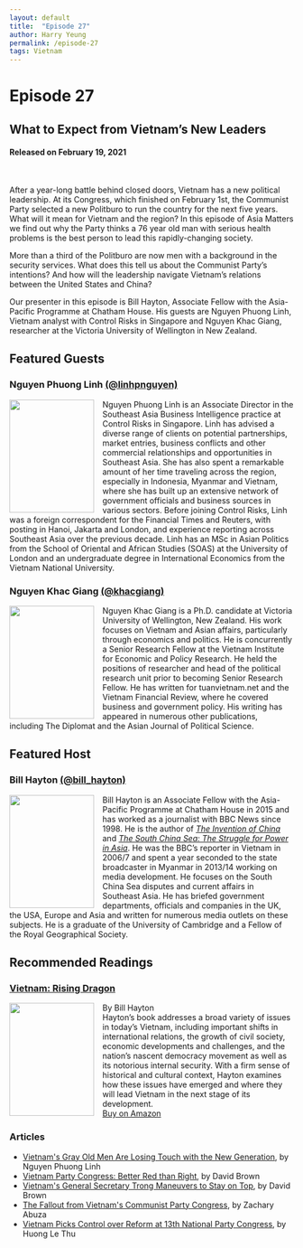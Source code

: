 ```yaml
---
layout: default
title:  "Episode 27"
author: Harry Yeung
permalink: /episode-27
tags: Vietnam
---
```


<head>
  <meta name="twitter:card" content="summary" />
  <meta name="twitter:site" content="@AsiaMattersPod" />
  <meta name="twitter:title" content="Episode 27 | What to Expect from Vietnam’s New Leaders" />
  <meta name="twitter:description" content="After a year-long battle behind closed doors, Vietnam has a new political leadership. At its Congress, which finished on February 1st, the Communist Party selected a new Politburo to run the country for the next five years. What will it mean for Vietnam and the region?" />
  <meta name="twitter:image" content="https://user-images.githubusercontent.com/67763587/97117453-1b73b880-16c1-11eb-8dfb-30e8781bf66c.png" />
</head>

# Episode 27
## What to Expect from Vietnam’s New Leaders
#### Released on February 19, 2021

<div id="buzzsprout-player-7814224"></div>
<script src="https://www.buzzsprout.com/699187/7814224.js?container_id=buzzsprout-player-7814224&player=small" type="text/javascript" charset="utf-8"></script>
<br>

After a year-long battle behind closed doors, Vietnam has a new political leadership. At its Congress, which finished on February 1st, the Communist Party selected a new Politburo to run the country for the next five years. What will it mean for Vietnam and the region? In this episode of Asia Matters we find out why the Party thinks a 76 year old man with serious health problems is the best person to lead this rapidly-changing society.

More than a third of the Politburo are now men with a background in the security services. What does this tell us about the Communist Party’s intentions? And how will the leadership navigate Vietnam’s relations between the United States and China?

Our presenter in this episode is Bill Hayton, Associate Fellow with the Asia-Pacific Programme at Chatham House. His guests are Nguyen Phuong Linh, Vietnam analyst with Control Risks in Singapore and Nguyen Khac Giang, researcher at the Victoria University of Wellington in New Zealand.

## Featured Guests

### Nguyen Phuong Linh [(@linhpnguyen)](https://twitter.com/linhpnguyen)

<img src="https://user-images.githubusercontent.com/67763587/107691954-fe0f2e00-6c60-11eb-976b-31aae442c7a3.png"
  style="width:150px;height:200px;margin-right:15px;"
  align="left" />
  <p>Nguyen Phuong Linh is an Associate Director in the Southeast Asia Business Intelligence practice at Control Risks in Singapore. Linh has advised a diverse range of clients on potential partnerships, market entries, business conflicts and other commercial relationships and opportunities in Southeast Asia. She has also spent a remarkable amount of her time traveling across the region, especially in Indonesia, Myanmar and Vietnam, where she has built up an extensive network of government officials and business sources in various sectors. Before joining Control Risks, Linh was a foreign correspondent for the Financial Times and Reuters, with posting in Hanoi, Jakarta and London, and experience reporting across Southeast Asia over the previous decade. Linh has an MSc in Asian Politics from the School of Oriental and African Studies (SOAS) at the University of London and an undergraduate degree in International Economics from the Vietnam National University.</p>

### Nguyen Khac Giang [(@khacgiang)](https://twitter.com/khacgiang)

<img src="https://user-images.githubusercontent.com/67763587/107832058-4eab8780-6d44-11eb-85f5-10afd9618ecb.png"
  style="width:150px;height:200px;margin-right:15px;"
  align="left" />
  <p>Nguyen Khac Giang is a Ph.D. candidate at Victoria University of Wellington, New Zealand. His work focuses on Vietnam and Asian affairs, particularly through economics and politics. He is concurrently a Senior Research Fellow at the Vietnam Institute for Economic and Policy Research. He held the positions of researcher and head of the political research unit prior to becoming Senior Research Fellow. He has written for tuanvietnam.net and the Vietnam Financial Review, where he covered business and government policy. His writing has appeared in numerous other publications, including The Diplomat and the Asian Journal of Political Science.</p>

## Featured Host

### Bill Hayton [(@bill_hayton)](https://twitter.com/bill_hayton)

<img src="https://user-images.githubusercontent.com/67763587/102581433-6accd880-40b5-11eb-93b1-f1c0c065ee74.png"
  style="width:150px;height:200px;margin-right:15px;"
  align="left" />
  <p>Bill Hayton is an Associate Fellow with the Asia-Pacific Programme at Chatham House in 2015 and has worked as a journalist with BBC News since 1998. He is the   author of <a href="https://amzn.to/38iCK9F"><i>The Invention of China</i></a> and <a href="https://amzn.to/34rzQhI"><i>The South China Sea: The Struggle for Power in Asia</i></a>. He was the BBC’s reporter in Vietnam in 2006/7 and spent a year seconded to the state broadcaster in Myanmar in 2013/14 working on media development. He focuses on the South China Sea disputes and current affairs in Southeast Asia. He has briefed government departments, officials and companies in the UK, the USA, Europe and Asia and written for numerous media outlets on these subjects. He is a graduate of the University of Cambridge and a Fellow of the Royal Geographical Society.</p>

## Recommended Readings

### [Vietnam: Rising Dragon](https://amzn.to/3acfMmH)

<a href="https://amzn.to/3acfMmH">
<img src="{{site.url}}/assets/img/books/vietnam-rising-dragon.png"
  style="width:150px;height:200px;margin-right:15px;"
  align="left" /> </a>
  By Bill Hayton
  <br> Hayton’s book addresses a broad variety of issues in today’s Vietnam, including important shifts in international relations, the growth of civil society, economic developments and challenges, and the nation’s nascent democracy movement as well as its notorious internal security. With a firm sense of historical and cultural context, Hayton examines how these issues have emerged and where they will lead Vietnam in the next stage of its development.
  <br> <a href="https://amzn.to/3acfMmH">Buy on Amazon</a>

### Articles
- [Vietnam's Gray Old Men Are Losing Touch with the New Generation](https://asia.nikkei.com/Opinion/Vietnam-s-gray-old-men-are-losing-touch-with-the-new-generation), by Nguyen Phuong Linh
- [Vietnam Party Congress: Better Red than Right](https://www.asiasentinel.com/p/vietnam-party-congress-better-being), by David Brown
- [Vietnam's General Secretary Trong Maneuvers to Stay on Top](https://www.asiasentinel.com/p/vietnams-general-secretary-trong), by David Brown
- [The Fallout from Vietnam's Communist Party Congress](https://thediplomat.com/2021/02/the-fallout-from-vietnams-communist-party-congress/), by Zachary Abuza
- [Vietnam Picks Control over Reform at 13th National Party Congress](https://foreignpolicy.com/2021/02/10/vietnam-communist-party-congress-reform-coronavirus-economy/), by Huong Le Thu
